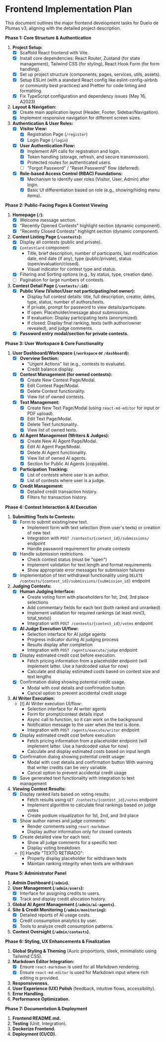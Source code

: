 # Frontend Implementation Plan

This document outlines the major frontend development tasks for Duelo de Plumas v3, aligning with the detailed project description.

**Phase 1: Core Structure & Authentication**

1.  **Project Setup:**
    *   [x] Scaffold React frontend with Vite.
    *   [x] Install core dependencies: React Router, Zustand (for state management), Tailwind CSS (for styling), React Hook Form (for form handling).
    *   [x] Set up project structure (components, pages, services, utils, assets).
    *   [x] Setup ESLint (with a standard React config like eslint-config-airbnb or community best practices) and Prettier for code linting and formatting.
    *   [x] Fix TypeScript configuration and dependency issues (May 16, A2023)
2.  **Layout & Navigation:**
    *   [x] Create main application layout (Header, Footer, Sidebar/Navigation).
    *   [x] Implement responsive navigation for different screen sizes.
3.  **Authentication & User Roles:**
    *   [x] **Visitor View:**
        *   [x] Registration Page (`/register`)
        *   [x] Login Page (`/login`)
    *   [x] **User Authentication Flow:**
        *   [x] Implement API calls for registration and login.
        *   [x] Token handling (storage, refresh, and secure transmission).
        *   [x] Protected routes for authenticated users.
        *   [ ] "Forgot Password" / "Reset Password" flow (deferred).
    *   [x] **Role-based Access Control (RBAC) Foundations:**
        *   [x] Mechanism to identify user roles (Visitor, User, Admin) after login.
        *   [x] Basic UI differentiation based on role (e.g., showing/hiding menu items).

**Phase 2: Public-Facing Pages & Contest Viewing**

1.  **Homepage (`/`):**
    *   [x] Welcome message section.
    *   [x] "Recently Opened Contests" highlight section (dynamic component).
    *   [x] "Recently Closed Contests" highlight section (dynamic component).
2.  **Contest Listing Page (`/contests`):**
    *   [x] Display all contests (public and private).
    *   [x] `ContestCard` component:
        *   Title, brief description, number of participants, last modification date, end date (if any), type (public/private), status (open/evaluation/closed).
        *   Visual indicator for contest type and status.
    *   [x] Filtering and Sorting options (e.g., by status, type, creation date).
    *   [ ] Pagination for large numbers of contests.
3.  **Contest Detail Page (`/contests/:id`):**
    *   [x] **Public View (Visitor/User not participating/not owner):**
        *   Display full contest details: title, full description, creator, dates, type, status, number of authors/texts.
        *   If private, prompt for password to view details/participate.
        *   If open: Placeholder/message about submissions.
        *   If evaluation: Display participating texts (anonymized).
        *   If closed: Display final ranking, texts (with author/owner revealed), and judge comments.
    *   [x] **Password entry modal/section for private contests.**

**Phase 3: User Workspace & Core Functionality**

1.  **User Dashboard/Workspace (`/workspace` or `/dashboard`):**
    *   [x] **Overview Section:**
        *   "Urgent Actions" list (e.g., contests to evaluate).
        *   Credit balance display.
    *   [x] **Contest Management (for owned contests):**
        *   [x] Create New Contest Page/Modal.
        *   [x] Edit Contest Page/Modal.
        *   [x] Delete Contest functionality.
        *   [x] View list of owned contests.
    *   [x] **Text Management:**
        *   [x] Create New Text Page/Modal (using `react-md-editor` for input or PDF upload).
        *   [x] Edit Text Page/Modal.
        *   [x] Delete Text functionality.
        *   [x] View list of owned texts.
    *   [x] **AI Agent Management (Writers & Judges):**
        *   [x] Create New AI Agent Page/Modal.
        *   [x] Edit AI Agent Page/Modal.
        *   [x] Delete AI Agent functionality.
        *   [x] View list of owned AI agents.
        *   [x] Section for Public AI Agents (copyable).
    *   [x] **Participation Tracking:**
        *   [x] List of contests where user is an author.
        *   [x] List of contests where user is a judge.
    *   [x] **Credit Management:**
        *   [x] Detailed credit transaction history.
        *   [x] Filters for transaction history.

**Phase 4: Contest Interaction & AI Execution**

1.  **Submitting Texts to Contests:**
    *   [x] Form to submit existing/new text.
        *   Implement form with text selection (from user's texts) or creation of new text
        *   Integration with `POST /contests/{contest_id}/submissions/` endpoint
        *   Handle password requirement for private contests
    *   [x] Handle submission restrictions.
        *   Check contest status (must be "open")
        *   Implement validation for text length and format requirements
        *   Show appropriate error messages for submission failures
    *   [x] Implementation of text withdrawal functionality using `DELETE /contests/{contest_id}/submissions/{submission_id}` endpoint

2.  **Judging Contests:**
    *   [x] **Human Judging Interface:**
        *   Create voting form with placeholders for 1st, 2nd, 3rd place selections
        *   Add commentary fields for each text (both ranked and unranked)
        *   Implement validation for required rankings (at least min(3, total_texts))
        *   Integration with `POST /contests/{contest_id}/votes` endpoint
    *   [x] **AI Judge Execution UI/flow:**
        *   Selection interface for AI judge agents
        *   Progress indicator during AI judging process
        *   Results display after completion
        *   Integration with `POST /agents/execute/judge` endpoint
    *   [x] Display estimated credit cost before execution.
        *   Fetch pricing information from a placeholder endpoint (will implement latter. Use a hardcoded value for now)
        *   Calculate and display estimated costs based on contest size and text lengths
    *   [x] Confirmation dialog showing potential credit usage.
        *   Modal with cost details and confirmation button
        *   Cancel option to prevent accidental credit usage

3.  **AI Writer Execution:**
    *   [t] AI Writer execution UI/flow:
        *   Selection interface for AI writer agents
        *   Form for prompt/contest details input
        *   Async call to function, so it can work on the background
        *   Notification message to the user when the text is done.
        *   Integration with `POST /agents/execute/writer` endpoint
    *   [x] Display estimated credit cost before execution:
        *   Fetch pricing information from a placeholder endpoint (will implement latter. Use a hardcoded value for now)
        *   Calculate and display estimated costs based on input length
    *   [x] Confirmation dialog showing potential credit usage:
        *   Modal with cost details and confirmation button With warning that writer credits can be very variable.
        *   Cancel option to prevent accidental credit usage
    *   [x] Save generated text functionality with integration to text management

4.  **Viewing Contest Results:**
    *   [x] Display ranked lists based on voting results:
        *   Fetch results using `GET /contests/{contest_id}/votes` endpoint
        *   Implement algorithm to calculate final rankings based on judge votes
        *   Create podium visualization for 1st, 2nd, and 3rd place
    *   [x] Show author names and judge comments:
        *   Render comments using `react-markdown`
        *   Display author information only for closed contests
    *   [x] Create detailed view for each text:
        *   Show all judge comments for a specific text
        *   Display voting breakdown
    *   [t] Handle "TEXTO RETIRADO":
        *   Properly display placeholder for withdrawn texts
        *   Maintain ranking integrity when texts are withdrawn

**Phase 5: Administrator Panel**

1.  **Admin Dashboard (`/admin`).**
2.  **User Management (`/admin/users`):**
    *   [x] Interface for assigning credits to users.
    *   [x] Track and display credit allocation history.
3.  **Global AI Agent Management (`/admin/ai-agents`).**
4.  **Site & Credit Monitoring (`/admin/monitoring`):**
    *   [x] Detailed reports of AI usage costs.
    *   [x] Credit consumption analytics by user.
    *   [x] Tools to analyze credit consumption patterns.
5.  **Contest Oversight (`/admin/contests`).**

**Phase 6: Styling, UX Enhancements & Finalization**

1.  **Global Styling & Theming** (Auric proportions, sleek, minimalistic using Tailwind CSS).
2.  **Markdown Editor Integration:**
    *   [x] Ensure `react-markdown` is used for all Markdown rendering.
    *   [x] Ensure `react-md-editor` is used for Markdown input where rich editing is provided.
3.  **Responsiveness.**
4.  **User Experience (UX) Polish** (feedback, intuitive flows, accessibility).
5.  **Error Handling.**
6.  **Performance Optimization.**

**Phase 7: Documentation & Deployment**

1.  **Frontend README.md.**
2.  **Testing** (Unit, Integration).
3.  **Dockerize Frontend.**
4.  **Deployment (CI/CD).** 